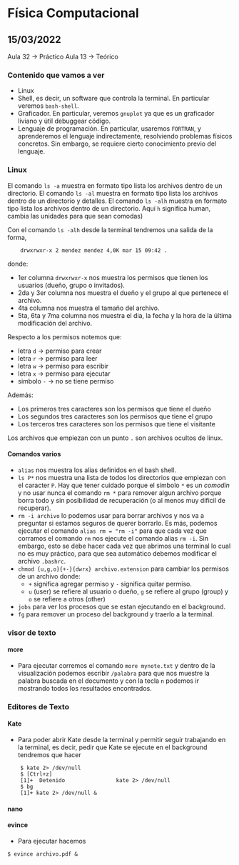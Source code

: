 # Física Computacional
## 15/03/2022

Aula 32 -> Práctico
Aula 13 -> Teórico

### Contenido que vamos a ver
+ Linux
+ Shell, es decir, un software que controla la terminal. En particular veremos `bash-shell`.
+ Graficador. En particular, veremos `gnuplot` ya que es un graficador liviano y útil debuggear código.
+ Lenguaje de programación. En particular, usaremos `FORTRAN`, y aprenderemos el lenguaje indirectamente, resolviendo problemas físicos concretos. Sin embargo, se requiere cierto conocimiento previo del lenguaje.

### Linux

El comando `ls -a` muestra en formato tipo lista los archivos dentro de un directorio.
El comando `ls -al` muestra en formato tipo lista los archivos dentro de un directorio y detalles.
El comando `ls -alh` muestra en formato tipo lista los archivos dentro de un directorio. Aquí `h` significa human, cambia las unidades para que sean comodas)

Con el comando `ls -alh` desde la terminal tendremos una salida de la forma,
```
	drwxrwxr-x 2 mendez mendez 4,0K mar 15 09:42 .
```
donde:
+ 1er columna `drwxrwxr-x` nos muestra los permisos que tienen los usuarios (dueño, grupo o invitados).
+ 2da y 3er columna nos muestra el dueño y el grupo al que pertenece el archivo.
+ 4ta columna nos muestra el tamaño del archivo.
+ 5ta, 6ta y 7ma columna nos muestra el dia, la fecha y la hora de la última modificación del archivo.

Respecto a los permisos notemos que:
+ letra `d` -> permiso para crear
+ letra `r` -> permiso para leer
+ letra `w` -> permiso para escribir
+ letra `x` -> permiso para ejecutar
+ simbolo `-` -> no se tiene permiso

Además:
+ Los primeros tres caracteres son los permisos que tiene el dueño
+ Los segundos tres caracteres son los permisos que tiene el grupo
+ Los terceros tres caracteres son los permisos que tiene el visitante

Los archivos que empiezan con un punto `.` son archivos ocultos de linux.

#### Comandos varios

+ `alias` nos muestra los alias definidos en el bash shell.
+ `ls P*` nos muestra una lista de todos los directorios que empiezan con el caracter `P`. Hay que tener cuidado porque el símbolo `*` es un *comodín* y no usar nunca el comando `rm *` para remover algun archivo porque borra todo y sin posibilidad de recuperación (o al menos muy dificil de recuperar).
+ `rm -i archivo` lo podemos usar para borrar archivos y nos va a preguntar si estamos seguros de querer borrarlo. Es más, podemos ejecutar el comando `alias rm = "rm -i"` para que cada vez que corramos el comando `rm` nos ejecute el comando alias `rm -i`. Sin embargo, esto se debe hacer cada vez que abrimos una terminal lo cual no es muy práctico, para que sea automático debemos modificar el archivo `.bashrc`.
+ `chmod {u,g,o}{+-}{dwrx} archivo.extension` para cambiar los permisos de un archivo donde:
  +  `+` significa agregar permiso y `-` significa quitar permiso.
  + `u` (user) se refiere al usuario o dueño, `g` se refiere al grupo (group) y `o` se refiere a otros (other)
+ `jobs` para ver los procesos que se estan ejecutando en el background.
+ `fg` para remover un proceso del background y traerlo a la terminal.

### visor de texto
#### more
+ Para ejecutar corremos el comando `more mynote.txt` y dentro de la visualización podemos escribir `/palabra` para que nos muestre la palabra buscada en el documento y con la tecla `n` podemos ir mostrando todos los resultados encontrados.

### Editores de Texto
#### Kate
+ Para poder abrir Kate desde la terminal y permitir seguir trabajando en la terminal, es decir, pedir que Kate se ejecute en el background tendremos que hacer
```
	$ kate 2> /dev/null 
	$ [Ctrl+z]
	[1]+  Detenido                kate 2> /dev/null
	$ bg
	[1]+ kate 2> /dev/null &
```
#### nano

#### evince
+ Para ejecutar hacemos
```
$ evince archivo.pdf &
```
